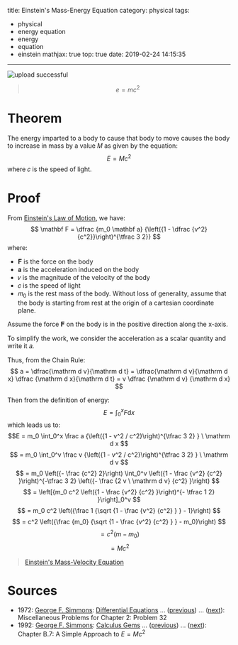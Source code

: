 title: Einstein's Mass-Energy Equation
category: physical
tags:
  - physical
  - energy equation
  - energy
  - equation
  - einstein
mathjax: true
top: true
date: 2019-02-24 14:15:35
---
![upload successful](/images/pasted-4.png)
> $$e=mc^2$$

<!-- more -->

# Theorem
The energy imparted to a body to cause that body to move causes the body to increase in mass by a value 𝑀 as given by the equation:
$$
E = M c^2
$$
where 𝑐 is the speed of light.

# Proof
From [Einstein's Law of Motion](/2019/02/24/einstein-law-of-motion/), we have:
$$
\mathbf F = \dfrac {m_0 \mathbf a} {\left({1 - \dfrac {v^2} {c^2}}\right)^{\tfrac 3 2}}
$$
where:
- 𝐅 is the force on the body
- 𝐚 is the acceleration induced on the body
- 𝑣 is the magnitude of the velocity of the body
- 𝑐 is the speed of light
- 𝑚<sub>0</sub> is the rest mass of the body.
Without loss of generality, assume that the body is starting from rest at the origin of a cartesian coordinate plane.

Assume the force 𝐅 on the body is in the positive direction along the x-axis.

To simplify the work, we consider the acceleration as a scalar quantity and write it 𝑎.

Thus, from the Chain Rule:
$$
a = \dfrac{\mathrm d v}{\mathrm d t} = \dfrac{\mathrm d v}{\mathrm d x} \dfrac {\mathrm d x}{\mathrm d t} = v \dfrac {\mathrm d v} {\mathrm d x}
$$

Then from the definition of energy:
$$
\displaystyle E = \int_0^x F \mathrm d x
$$
which leads us to:
$$E = m_0 \int_0^x \frac a {\left({1 - v^2 / c^2}\right)^{\tfrac 3 2} } \ \mathrm d x $$
$$   = m_0 \int_0^v \frac v {\left({1 - v^2 / c^2}\right)^{\tfrac 3 2} } \ \mathrm d v $$
$$   = m_0 \left({- \frac {c^2} 2}\right) \int_0^v \left({1 - \frac {v^2} {c^2} }\right)^{-\tfrac 3 2} \left({- \frac {2 v \ \mathrm d v} {c^2} }\right) $$
$$   = \left[{m_0 c^2 \left({1 - \frac {v^2} {c^2} }\right)^{- \tfrac 1 2} }\right]_0^v $$
$$   = m_0 c^2 \left({\frac 1 {\sqrt {1 - \frac {v^2} {c^2} } } - 1}\right) $$
$$   = c^2 \left({\frac {m_0} {\sqrt {1 - \frac {v^2} {c^2} } } - m_0}\right) $$
$$   = c^2 \left({m - m_0}\right) $$
$$   = M c^2$$

> [Einstein's Mass-Velocity Equation](/2019/02/24/einstein-mass-velocity-equation/)

# Sources
- 1972: [George F. Simmons](https://proofwiki.org/wiki/Mathematician:George_F._Simmons): [Differential Equations](https://proofwiki.org/wiki/Book:George_F._Simmons/Differential_Equations) ... ([previous](https://proofwiki.org/wiki/Definition:Burnout_Height)) ... ([next](https://proofwiki.org/wiki/Einstein%27s_Mass-Energy_Equation)): Miscellaneous Problems for Chapter 2: Problem 32
- 1992: [George F. Simmons](https://proofwiki.org/wiki/Mathematician:George_F._Simmons): [Calculus Gems](https://proofwiki.org/wiki/Book:George_F._Simmons/Calculus_Gems) ... ([previous](https://proofwiki.org/wiki/Definition:Linear_Momentum)) ... ([next](https://proofwiki.org/wiki/Einstein%27s_Law_of_Motion)): Chapter B.7: A Simple Approach to $E = M c^2$
